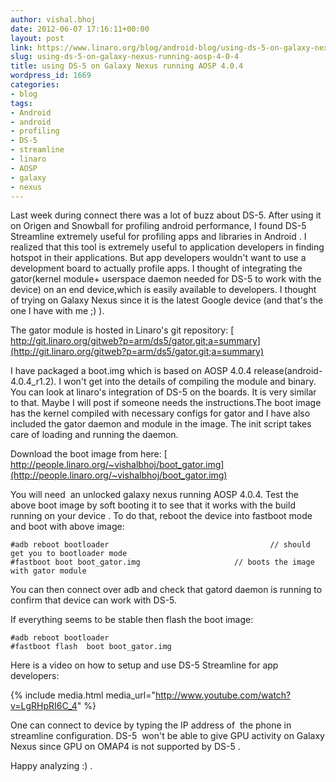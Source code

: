 ```yaml
---
author: vishal.bhoj
date: 2012-06-07 17:16:11+00:00
layout: post
link: https://www.linaro.org/blog/android-blog/using-ds-5-on-galaxy-nexus-running-aosp-4-0-4/
slug: using-ds-5-on-galaxy-nexus-running-aosp-4-0-4
title: using DS-5 on Galaxy Nexus running AOSP 4.0.4
wordpress_id: 1669
categories:
- blog
tags:
- Android
- android
- profiling
- DS-5
- streamline
- linaro
- AOSP
- galaxy
- nexus
---
```


Last week during connect there was a lot of buzz about DS-5. After using it on Origen and Snowball for profiling android performance, I found DS-5 Streamline extremely useful for profiling apps and libraries in Android . I realized that this tool is extremely useful to application developers in finding hotspot in their applications. But app developers wouldn't want to use a development board to actually profile apps. I thought of integrating the gator(kernel module+ userspace daemon needed for DS-5 to work with the device) on an end device,which is easily available to developers. I thought of trying on Galaxy Nexus since it is the latest Google device (and that's the one I have with me ;) ).

The gator module is hosted in Linaro's git repository:
[ http://git.linaro.org/gitweb?p=arm/ds5/gator.git;a=summary](http://git.linaro.org/gitweb?p=arm/ds5/gator.git;a=summary)

I have packaged a boot.img which is based on AOSP 4.0.4 release(android-4.0.4_r1.2). I won't get into the details of compiling the module and binary.  You can look at linaro's integration of DS-5 on the boards. It is very similar to that. Maybe I will post if someone needs the instructions.The boot image has the kernel compiled with necessary configs for gator and I have also included the gator daemon and module in the image. The init script takes care of loading and running the daemon.

Download the boot image from here:
[ http://people.linaro.org/~vishalbhoj/boot_gator.img](http://people.linaro.org/~vishalbhoj/boot_gator.img)

You will need  an unlocked galaxy nexus running AOSP 4.0.4.
Test the above boot image by soft booting it to see that it works with the build running on your device . To do that, reboot the device into fastboot mode and boot with above image:

```
#adb reboot bootloader                                    // should get you to bootloader mode
#fastboot boot boot_gator.img                     // boots the image with gator module

```

You can then connect over adb and check that gatord daemon is running to confirm that device can work with DS-5.

If everything seems to be stable then flash the boot image:

```
#adb reboot bootloader
#fastboot flash  boot boot_gator.img
```

Here is a video on how to setup and use DS-5 Streamline for app developers:

{% include media.html media_url="http://www.youtube.com/watch?v=LgRHpRI6C_4" %}

One can connect to device by typing the IP address of  the phone in streamline configuration. DS-5  won't be able to give GPU activity on Galaxy Nexus since GPU on OMAP4 is not supported by DS-5 .

Happy analyzing :) .
